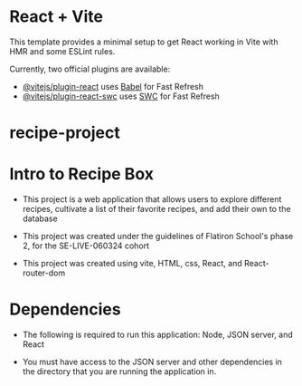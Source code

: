 # React + Vite

This template provides a minimal setup to get React working in Vite with HMR and some ESLint rules.

Currently, two official plugins are available:

- [@vitejs/plugin-react](https://github.com/vitejs/vite-plugin-react/blob/main/packages/plugin-react/README.md) uses [Babel](https://babeljs.io/) for Fast Refresh
- [@vitejs/plugin-react-swc](https://github.com/vitejs/vite-plugin-react-swc) uses [SWC](https://swc.rs/) for Fast Refresh
# recipe-project

# Intro to Recipe Box
- This project is a web application that allows users to explore different recipes, cultivate a list of their favorite recipes, and add their own to the database

- This project was created under the guidelines of Flatiron School's phase 2, for the SE-LIVE-060324 cohort

- This project was created using vite, HTML, css, React, and React-router-dom

# Dependencies

- The following is required to run this application: Node, JSON server, and React

- You must have access to the JSON server and other dependencies in the directory that you are running the application in.



